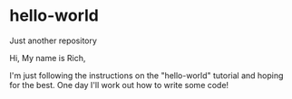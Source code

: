 # hello-world
Just another repository

Hi, My name is Rich,

I'm just following the instructions on the "hello-world" tutorial and hoping for the best.
One day I'll work out how to write some code!
